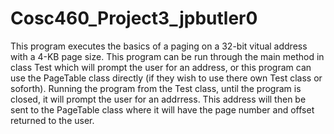 Cosc460_Project3_jpbutler0
==========================

This program executes the basics of a paging on a 32-bit vitual address with a 4-KB page size. This program can be run through the main method in class Test which will prompt the user for an address, or this program can use the PageTable class directly (if they wish to use there own Test class or soforth). Running the program from the Test class, until the program is closed, it will prompt the user for an addrress. This address will then be sent to the PageTable class where it will have the page number and offset returned to the user. 
